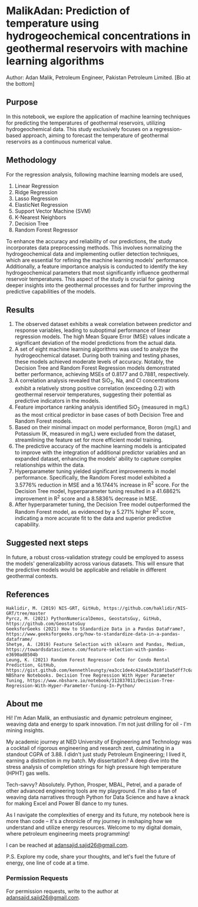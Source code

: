 # MalikAdan: Prediction of temperature using hydrogeochemical concentrations in geothermal reservoirs with machine learning algorithms

Author: Adan Malik, Petroleum Engineer, Pakistan Petroleum Limited. [Bio at the bottom]


## Purpose
In this notebook, we explore the application of machine learning techniques for predicting the temperatures of geothermal reservoirs, utilizing hydrogeochemical data. This study exclusively focuses on a regression-based approach, aiming to forecast the temperature of geothermal reservoirs as a continuous numerical value.

## Methodology
For the regression analysis, following machine learning models are used,  
1. Linear Regression 
2. Ridge Regression
3. Lasso Regression
4. ElasticNet Regression
5. Support Vector Machine (SVM)
6. K-Nearest Neighbors
7. Decision Tree
8. Random Forest Regressor

To enhance the accuracy and reliability of our predictions, the study incorporates data preprocessing methods. This involves normalizing the hydrogeochemical data and implementing outlier detection techniques, which are essential for refining the machine learning models' performance. Additionally, a feature importance analysis is conducted to identify the key hydrogeochemical parameters that most significantly influence geothermal reservoir temperatures. This aspect of the study is crucial for gaining deeper insights into the geothermal processes and for further improving the predictive capabilities of the models.


## Results
1. The observed dataset exhibits a weak correlation between predictor and response variables, leading to suboptimal performance of linear regression models. The high Mean Square Error (MSE) values indicate a significant deviation of the model predictions from the actual data.
2. A set of eight machine learning algorithms was used to analyze the hydrogeochemical dataset. During both training and testing phases, these models achieved moderate levels of accuracy. Notably, the Decision Tree and Random Forest Regression models demonstrated better performance, achieving MSEs of 0.8177 and 0.7881, respectively.
3. A correlation analysis revealed that SiO<sub>2</sub>, Na, and Cl concentrations exhibit a relatively strong positive correlation (exceeding 0.2) with geothermal reservoir temperatures, suggesting their potential as predictive indicators in the models.
4. Feature importance ranking analysis identified SiO<sub>2</sub> (measured in mg/L) as the most critical predictor in base cases of both Decision Tree and Random Forest models.
5. Based on their minimal impact on model performance, Boron (mg/L) and Potassium (K, measured in mg/L) were excluded from the dataset, streamlining the feature set for more efficient model training.
6. The predictive accuracy of the machine learning models is anticipated to improve with the integration of additional predictor variables and an expanded dataset, enhancing the models' ability to capture complex relationships within the data.
7. Hyperparameter tuning yielded significant improvements in model performance. Specifically, the Random Forest model exhibited a 3.5776% reduction in MSE and a 16.1744% increase in R<sup>2</sup> score. For the Decision Tree model, hyperparameter tuning resulted in a 41.6862% improvement in R<sup>2</sup> score and a 8.5836% decrease in MSE.
8. After hyperparameter tuning, the Decision Tree model outperformed the Random Forest model, as evidenced by a 5.271% higher R<sup>2</sup> score, indicating a more accurate fit to the data and superior predictive capability.

## Suggested next steps
In future, a robust cross-validation strategy could be employed to assess the models' generalizability across various datasets. This will ensure that the predictive models would be applicable and reliable in different geothermal contexts.


## References

    Haklidir, M. (2019) NIS-GRT, GitHub, https://github.com/haklidir/NIS-GRT/tree/master
    Pyrcz, M. (2021) PythonNumericalDemos, GeostatsGuy, GitHub, https://github.com/GeostatsGuy
    GeeksforGeeks (2021) How to Standardize Data in a Pandas DataFrame?, https://www.geeksforgeeks.org/how-to-standardize-data-in-a-pandas-dataframe/
    Shetye, A. (2019) Feature Selection with sklearn and Pandas, Medium, https://towardsdatascience.com/feature-selection-with-pandas-e3690ad8504b
    Leung, K. (2021) Random Forest Regressor Code for Condo Rental Prediction, GitHub, https://gist.github.com/kennethleungty/ea3cc1de4c424a63e318f1ba5dff7c6a
    NBShare Notebooks. Decision Tree Regression With Hyper Parameter Tuning, https://www.nbshare.io/notebook/312837011/Decision-Tree-Regression-With-Hyper-Parameter-Tuning-In-Python/

## About me

Hi! I'm Adan Malik, an enthusiastic and dynamic petroleum engineer, weaving data and energy to spark innovation. I'm not just drilling for oil - I'm mining insights.

My academic journey at NED University of Engineering and Technology was a cocktail of rigorous engineering and research zest, culminating in a standout CGPA of 3.88. I didn't just study Petroleum Engineering; I lived it, earning a distinction in my batch. My dissertation? A deep dive into the stress analysis of completion strings for high pressure high temperature (HPHT) gas wells.

Tech-savvy? Absolutely. Python, Prosper, MBAL, Petrel, and a parade of other advanced engineering tools are my playground. I'm also a fan of weaving data narratives through Python for Data Science and have a knack for making Excel and Power BI dance to my tunes.

As I navigate the complexities of energy and its future, my notebook here is more than code – it's a chronicle of my journey in reshaping how we understand and utilize energy resources. Welcome to my digital domain, where petroleum engineering meets programming!

I can be reached at adansajid.sajid26@gmail.com.

P.S. Explore my code, share your thoughts, and let's fuel the future of energy, one line of code at a time.


### Permission Requests

For permission requests, write to the author at adansajid.sajid26@gmail.com.
